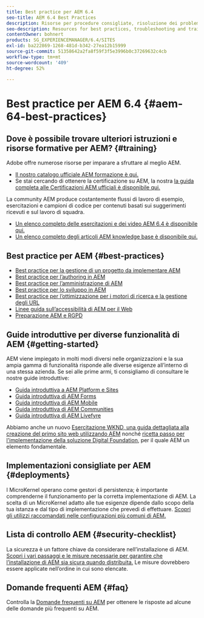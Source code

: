 ```yaml
---
title: Best practice per AEM 6.4
seo-title: AEM 6.4 Best Practices
description: Risorse per procedure consigliate, risoluzione dei problemi e formazione per AEM 6.4
seo-description: Resources for best practices, troubleshooting and training for AEM 6.4
contentOwner: bohnert
products: SG_EXPERIENCEMANAGER/6.4/SITES
exl-id: ba222869-1268-481d-b342-27ea12b15999
source-git-commit: 51358642a2fa8f59f3f5e3996b0c37269632c4cb
workflow-type: tm+mt
source-wordcount: '409'
ht-degree: 52%

---
```


# Best practice per AEM 6.4 {#aem-64-best-practices}

## Dove è possibile trovare ulteriori istruzioni e risorse formative per AEM? {#training}

Adobe offre numerose risorse per imparare a sfruttare al meglio AEM.

* [Il nostro catalogo ufficiale AEM formazione è qui.](https://training.adobe.com/training/current-courses.html#solution=adobeExperienceManager&amp;p=1)
* Se stai cercando di ottenere la certificazione su AEM, la nostra [la guida completa alle Certificazioni AEM ufficiali è disponibile qui.](https://training.adobe.com/certification/exams.html#p=1&amp;solution=adobeExperienceManager)

La community AEM produce costantemente flussi di lavoro di esempio, esercitazioni e campioni di codice per contenuti basati sui suggerimenti ricevuti e sul lavoro di squadra.

* [Un elenco completo delle esercitazioni e dei video AEM 6.4 è disponibile qui.](https://experienceleague.adobe.com/docs/experience-manager-tutorials.html#videos-and-tutorials)
* [Un elenco completo degli articoli AEM knowledge base è disponibile qui.](https://helpx.adobe.com/it/experience-manager/kb/index/full_kb_list.html)

## Best practice per AEM {#best-practices}

* [Best practice per la gestione di un progetto da implementare AEM](/help/managing/best-practices.md)
* [Best practice per l’authoring in AEM](/help/sites-authoring/best-practices.md)
* [Best practice per l’amministrazione di AEM](/help/sites-administering/administer-best-practices.md)
* [Best practice per lo sviluppo in AEM](/help/sites-developing/best-practices.md)
* [Best practice per l’ottimizzazione per i motori di ricerca e la gestione degli URL](/help/managing/seo-and-url-management.md)
* [Linee guida sull’accessibilità di AEM per il Web](/help/managing/web-accessibility.md)
* [Preparazione AEM e RGPD](/help/managing/data-protection-and-privacy.md)

## Guide introduttive per diverse funzionalità di AEM {#getting-started}

AEM viene impiegato in molti modi diversi nelle organizzazioni e la sua ampia gamma di funzionalità risponde alle diverse esigenze all’interno di una stessa azienda. Se sei alle prime armi, ti consigliamo di consultare le nostre guide introduttive:

* [Guida introduttiva a AEM Platform e Sites](/help/sites-deploying/deploy.md#getting-started)
* [Guida introduttiva di AEM Forms](/help/forms/using/introduction-aem-forms.md)
* [Guida introduttiva di AEM Mobile](/help/mobile/getting-started-aem-mobile.md)
* [Guida introduttiva di AEM Communities](/help/communities/getting-started.md)
* [Guida introduttiva di AEM Livefyre](https://experienceleague.adobe.com/docs/livefyre/implementation/getting-started/c-getting-started.html)

Abbiamo anche un nuovo [Esercitazione WKND, una guida dettagliata alla creazione del primo sito web utilizzando AEM](https://experienceleague.adobe.com/docs/experience-manager-learn/getting-started-wknd-tutorial-develop/overview.html?lang=it) nonché [ricetta passo per l&#39;implementazione della soluzione Digital Foundation](https://experienceleague.adobe.com/#courses), per il quale AEM un elemento fondamentale.

## Implementazioni consigliate per AEM {#deployments}

I MicroKernel operano come gestori di persistenza; è importante comprenderne il funzionamento per la corretta implementazione di AEM. La scelta di un MicroKernel adatto alle tue esigenze dipende dallo scopo della tua istanza e dal tipo di implementazione che prevedi di effettuare. [Scopri gli utilizzi raccomandati nelle configurazioni più comuni di AEM.](/help/sites-deploying/recommended-deploys.md)

## Lista di controllo AEM {#security-checklist}

La sicurezza è un fattore chiave da considerare nell’installazione di AEM. [Scopri i vari passaggi e le misure necessarie per garantire che l’installazione di AEM sia sicura quando distribuita.](/help/sites-administering/security-checklist.md) Le misure dovrebbero essere applicate nell’ordine in cui sono elencate.

## Domande frequenti AEM {#faq}

Controlla la [Domande frequenti su AEM](/help/sites-administering/aem-faqs.md) per ottenere le risposte ad alcune delle domande più frequenti su AEM.
